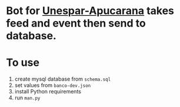 # Bot for [Unespar-Apucarana](http://www.fecea.br/) takes feed and event then send to database.


# To use
1. create mysql database from ```schema.sql```
2. set values from ```banco-dev.json```
3. install Python requirements
4. run ```man.py```
